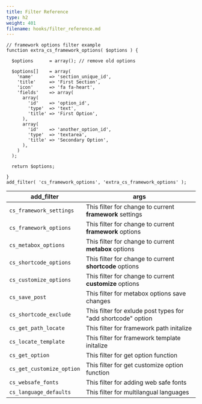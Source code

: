 ```yaml
---
title: Filter Reference
type: h2
weight: 401
filename: hooks/filter_reference.md
---
```


```php?start_inline=1
// framework options filter example
function extra_cs_framework_options( $options ) {

  $options      = array(); // remove old options

  $options[]    = array(
    'name'      => 'section_unique_id',
    'title'     => 'First Section',
    'icon'      => 'fa fa-heart',
    'fields'    => array(
      array(
        'id'    => 'option_id',
        'type'  => 'text',
        'title' => 'First Option',
      ),
      array(
        'id'    => 'another_option_id',
        'type'  => 'textarea',
        'title' => 'Secondary Option',
      ),
    )
  );

  return $options;

}
add_filter( 'cs_framework_options', 'extra_cs_framework_options' );
```

| **add_filter**              | **args**
| --------------------------- | --------
| `cs_framework_settings`     | This filter for change to current **framework** settings
| `cs_framework_options`      | This filter for change to current **framework** options
| `cs_metabox_options`        | This filter for change to current **metabox** options
| `cs_shortcode_options`      | This filter for change to current **shortcode** options
| `cs_customize_options`      | This filter for change to current **customize** options
| `cs_save_post`              | This filter for metabox options save changes
| `cs_shortcode_exclude`      | This filter for exlude post types for "add shortcode" option
| `cs_get_path_locate`        | This filter for framework path initalize
| `cs_locate_template`        | This filter for framework template initalize
| `cs_get_option`             | This filter for get option function
| `cs_get_customize_option`   | This filter for get customize option function
| `cs_websafe_fonts`          | This filter for adding web safe fonts
| `cs_language_defaults`      | This filter for multilangual languages
